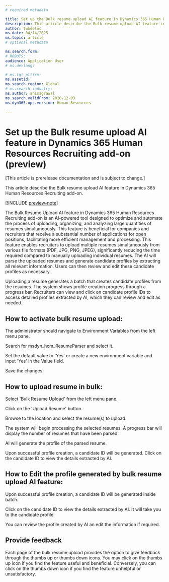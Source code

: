 ```yaml
---
# required metadata

title: Set up the Bulk resume upload AI feature in Dynamics 365 Human Resources Recruiting add-on (preview)
description: This article describe the Bulk resume upload AI feature in Dynamics 365 Human Resources Recruiting add-on.
author: twheeloc
ms.date: 04/14/2025
ms.topic: article
# optional metadata

ms.search.form: 
# ROBOTS: 
audience: Application User
# ms.devlang: 

# ms.tgt_pltfrm: 
ms.assetid: 
ms.search.region: Global
# ms.search.industry: 
ms.author: anisagrawal
ms.search.validFrom: 2020-12-03
ms.dyn365.ops.version: Human Resources

---
```


# Set up the Bulk resume upload AI feature in Dynamics 365 Human Resources Recruiting add-on (preview)

[This article is prerelease documentation and is subject to change.]

This article describe the Bulk resume upload AI feature in Dynamics 365 Human Resources Recruiting add-on.

[!INCLUDE [preview-note](~/../shared-content/shared/preview-includes/preview-note-d365.md)]


The Bulk Resume Upload AI feature in Dynamics 365 Human Resources Recruiting add-on is an AI-powered tool designed to optimize and automate the process of uploading, organizing, and analyzing large quantities of 
resumes simultaneously. This feature is beneficial for companies and recruiters that receive a substantial number of applications for open positions, facilitating more efficient management and processing. This 
feature enables recruiters to upload multiple resumes simultaneously from various file formats (PDF, JPG, PNG, JPEG), significantly reducing the time required compared to manually uploading individual resumes. The
AI will parse the uploaded resumes and generate candidate profiles by extracting all relevant information. Users can then review and edit these candidate profiles as necessary. 

Uploading a resume generates a batch that creates candidate profiles from the resumes. The system shows profile creation progress through a progress bar. Recruiters can view and click on candidate profile IDs to 
access detailed profiles extracted by AI, which they can review and edit as needed. 

## How to activate bulk resume upload:  

The administrator should navigate to Environment Variables from the left menu pane. 

Search for msdyn_hcm_ResumeParser and select it. 

Set the default value to 'Yes' or create a new environment variable and input 'Yes' in the Value field. 

Save the changes. 

## How to upload resume in bulk: 

Select 'Bulk Resume Upload' from the left menu pane. 

Click on the 'Upload Resume' button. 

Browse to the location and select the resume(s) to upload. 

The system will begin processing the selected resumes. A progress bar will display the number of resumes that have been parsed. 

AI will generate the profile of the parsed resume. 

Upon successful profile creation, a candidate ID will be generated. Click on the candidate ID to view the details extracted by AI. 

## How to Edit the profile generated by bulk resume upload AI feature: 

Upon successful profile creation, a candidate ID will be generated inside batch.  

Click on the candidate ID to view the details extracted by AI. It will take you to the candidate profile. 

You can review the profile created by AI an edit the information if required. 

## Provide feedback 

Each page of the bulk resume upload provides the option to give feedback through the thumbs up or thumbs down icons. You may click on the thumbs up icon if you find the feature useful and beneficial. Conversely, 
you can click on the thumbs down icon if you find the feature unhelpful or unsatisfactory. 
